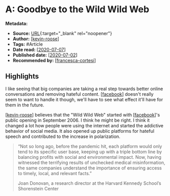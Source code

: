 # A: Goodbye to the Wild Wild Web

**Metadata:**

- **Source:** [URL](https://www.nytimes.com/2020/07/02/technology/goodbye-to-the-wild-wild-web.html?smid=tw-share){:target="\_blank" rel="noopener"}
- **Author:** [[kevin-roose]]
- **Tags:** #Article
- **Date read:** [[2020-07-07]]
- **Published date:** [[2020-07-02]]
- **Recommended by:** [[francesca-cortesi]]

## Highlights

I like seeing that big companies are taking a real step towards better online conversations and removing hateful content. [[facebook]] doesn't really seem to want to handle it though, we'll have to see what effect it'll have for them in the future.

[[kevin-roose]] believes that the "Wild Wild Web" started with [[facebook]]'s public opening in September 2006. I think he might be right. I think it changed a lot how people were using the internet and started the addictive behavior of social media. It also opened up public platforms for hateful speech and contributed to the increase in polarization.

> “Not so long ago, before the pandemic hit, each platform would only tend to its specific user base, keeping up with a triple bottom line by balancing profits with social and environmental impact. Now, having witnessed the terrifying results of unchecked medical misinformation, the same companies understand the importance of ensuring access to timely, local, and relevant facts.”
>
> Joan Donovan, a research director at the Harvard Kennedy School’s Shorenstein Center

[//begin]: # "Autogenerated link references for markdown compatibility"
[2020-07-07]: 2020-07-07 "2020-07-07"
[2020-07-02]: 2020-07-02 "2020-07-02"
[kevin-roose]: kevin-roose "Kevin Roose"
[francesca-cortesi]: francesca-cortesi "Francesca Cortesi"
[facebook]: facebook "Facebook"
[//end]: # "Autogenerated link references"
